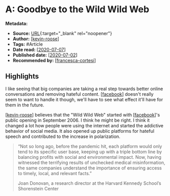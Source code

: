 # A: Goodbye to the Wild Wild Web

**Metadata:**

- **Source:** [URL](https://www.nytimes.com/2020/07/02/technology/goodbye-to-the-wild-wild-web.html?smid=tw-share){:target="\_blank" rel="noopener"}
- **Author:** [[kevin-roose]]
- **Tags:** #Article
- **Date read:** [[2020-07-07]]
- **Published date:** [[2020-07-02]]
- **Recommended by:** [[francesca-cortesi]]

## Highlights

I like seeing that big companies are taking a real step towards better online conversations and removing hateful content. [[facebook]] doesn't really seem to want to handle it though, we'll have to see what effect it'll have for them in the future.

[[kevin-roose]] believes that the "Wild Wild Web" started with [[facebook]]'s public opening in September 2006. I think he might be right. I think it changed a lot how people were using the internet and started the addictive behavior of social media. It also opened up public platforms for hateful speech and contributed to the increase in polarization.

> “Not so long ago, before the pandemic hit, each platform would only tend to its specific user base, keeping up with a triple bottom line by balancing profits with social and environmental impact. Now, having witnessed the terrifying results of unchecked medical misinformation, the same companies understand the importance of ensuring access to timely, local, and relevant facts.”
>
> Joan Donovan, a research director at the Harvard Kennedy School’s Shorenstein Center

[//begin]: # "Autogenerated link references for markdown compatibility"
[2020-07-07]: 2020-07-07 "2020-07-07"
[2020-07-02]: 2020-07-02 "2020-07-02"
[kevin-roose]: kevin-roose "Kevin Roose"
[francesca-cortesi]: francesca-cortesi "Francesca Cortesi"
[facebook]: facebook "Facebook"
[//end]: # "Autogenerated link references"
